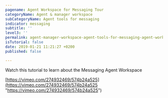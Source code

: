 ```yaml
---
pagename: Agent Workspace for Messaging Tour
categoryName: Agent & manager workspace
subCategoryName: Agent tools for messaging
indicator: messaging
subtitle: ''
level3: ''
permalink: agent-manager-workspace-agent-tools-for-messaging-agent-workspace-for-messaging-tour.html
isTutorial: false
date: 2019-01-21 11:21:27 +0200
published: false

---
```

Watch this tutorial to learn about the Messaging Agent Workspace

  
[https://vimeo.com/274932469/574b24a525](https://vimeo.com/274932469/574b24a525 "https://vimeo.com/274932469/574b24a525")